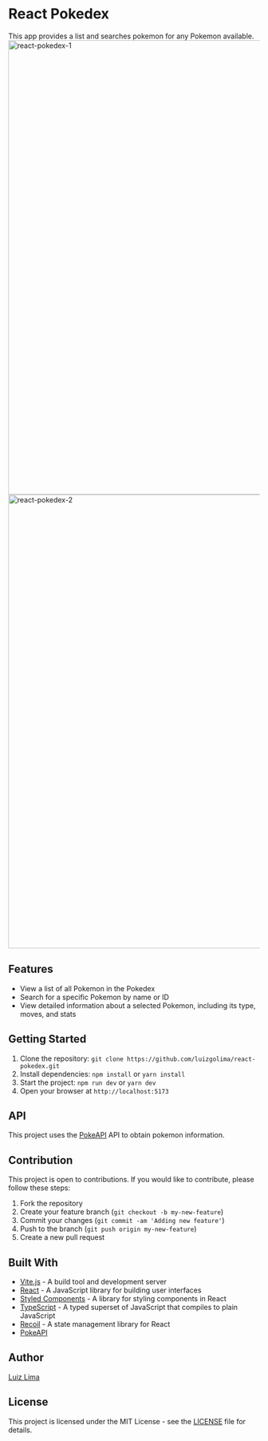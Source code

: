 # React Pokedex
This app provides a list and searches pokemon for any Pokemon available.
<img width="910" alt="react-pokedex-1" src="https://user-images.githubusercontent.com/110183537/219942271-7e9d1a5b-a2a3-40ec-851a-090226fa479b.png">
<img width="909" alt="react-pokedex-2" src="https://user-images.githubusercontent.com/110183537/219942278-18c0e05e-1251-4460-9440-959b99c7dec2.png">

## Features
- View a list of all Pokemon in the Pokedex
- Search for a specific Pokemon by name or ID
- View detailed information about a selected Pokemon, including its type, moves, and stats

## Getting Started
1. Clone the repository: `git clone https://github.com/luizgolima/react-pokedex.git`
2. Install dependencies: `npm install` or `yarn install`
3. Start the project: `npm run dev` or `yarn dev`
4. Open your browser at `http://localhost:5173`

## API
This project uses the [PokeAPI](https://pokeapi.co) API to obtain pokemon information.

## Contribution
This project is open to contributions. If you would like to contribute, please follow these steps:
1. Fork the repository
2. Create your feature branch (`git checkout -b my-new-feature`)
3. Commit your changes (`git commit -am 'Adding new feature'`)
4. Push to the branch (`git push origin my-new-feature`)
5. Create a new pull request

## Built With
- [Vite.js](https://github.com/vitejs/vite) - A build tool and development server
- [React](https://reactjs.org/) - A JavaScript library for building user interfaces
- [Styled Components](https://styled-components.com/) - A library for styling components in React
- [TypeScript](https://www.typescriptlang.org/) - A typed superset of JavaScript that compiles to plain JavaScript
- [Recoil](https://recoiljs.org) - A state management library for React
- [PokeAPI](https://pokeapi.co)

## Author
[Luiz Lima](https://github.com/[luizgolima])

## License
This project is licensed under the MIT License - see the [LICENSE](LICENSE) file for details.
